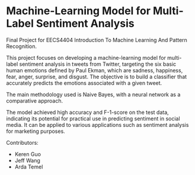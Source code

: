 # Machine-Learning Model for Multi-Label Sentiment Analysis
Final Project for EECS4404 Introduction To Machine Learning And Pattern Recognition.

This project focuses on developing a machine-learning model for multi-label sentiment analysis in tweets from Twitter, targeting the six basic human emotions defined by Paul Ekman, which are sadness, happiness, fear, anger, surprise, and disgust. The objective is to build a classifier that accurately predicts the emotions associated with a given tweet. 

The main methodology used is Naive Bayes, with a neural network as a comparative approach.

The model achieved high accuracy and F-1-score on the test data, indicating its potential for practical use in predicting sentiment in social media. It can be applied to various applications such as sentiment analysis for marketing purposes.

Contributors:
- Keren Guo
- Jeff Wang
- Arda Temel
